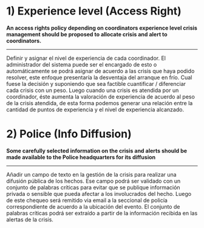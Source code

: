 # 1) Experience level (Access Right)
**An access rights policy depending on coordinators experience level crisis management should be proposed to allocate crisis and alert to coordinators.**

---

Definir y asignar el nivel de experiencia de cada coordinador. El administrador del sistema puede ser el encargado de esto o automáticamente se podrá asignar de acuerdo a las crisis que haya podido resolver, este enfoque presentaría la desventaja del arranque en frío.
Cual fuese la decisión y suponiendo que sea factible cuantificar / diferenciar cada crisis con un peso. Luego cuando una crisis es atendida por un coordinador, éste aumenta la valoración de experiencia de acuerdo al peso de la crisis atendida, de esta forma podemos generar una relación entre la cantidad de puntos de experiencia y el nivel de experiencia alcanzado.


# 2) Police (Info Diffusion)
**Some carefully selected information on the crisis and alerts should be made available to the Police headquarters for its diffusion**

---

Añadir un campo de texto en la gestión de la crisis para realizar una difusión pública de los hechos.
Ese campo podrá ser validado con un conjunto de palabras críticas para evitar que se publique información privada o sensible que pueda afectar a los involucrados del hecho. Luego de este chequeo será remitido via email a la seccional de policía correspondiente de acuerdo a la ubicación del evento.
El conjunto de palabras críticas podrá ser extraído a partir de la información recibida en las alertas de la crisis.
